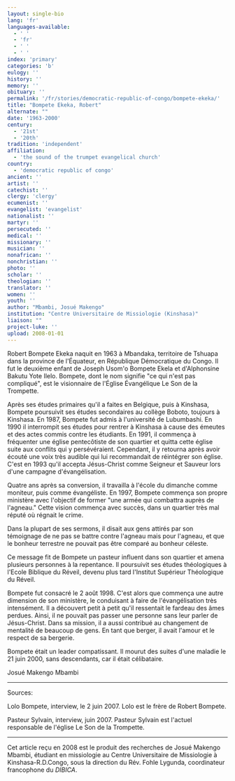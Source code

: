 ```yaml
---
layout: single-bio
lang: 'fr'
languages-available:
  - ' '
  - 'fr'
  - ' '
  - ' '
index: 'primary'
categories: 'b'
eulogy: ''
history: ''
memory: ''
obituary: ''
permalink: '/fr/stories/democratic-republic-of-congo/bompete-ekeka/'
title: "Bompete Ekeka, Robert"
alternate: ""
date: '1963-2000'
century:
  - '21st'
  - '20th'
tradition: 'independent'
affiliation:
  - 'the sound of the trumpet evangelical church'
country:
  - 'democratic republic of congo'
ancient: ''
artist: ''
catechist: ''
clergy: 'clergy'
ecumenist: ''
evangelist: 'evangelist'
nationalist: ''
martyr: ''
persecuted: ''
medical: ''
missionary: ''
musician: ''
nonafrican: ''
nonchristian: ''
photo: ''
scholar: ''
theologian: ''
translator: ''
women: ''
youth: ''
author: "Mbambi, Josué Makengo"
institution: "Centre Universitaire de Missiologie (Kinshasa)"
liaison: ""
project-luke: ''
upload: 2008-01-01
---
```




Robert Bompete Ekeka naquit en 1963 à Mbandaka, territoire de Tshuapa dans la province de l'Équateur, en République Démocratique du Congo. Il fut le deuxième enfant de Joseph Usom'o Bompete Ekela et d'Alphonsine Bakutu Yote Ilelo. Bompete, dont le nom signifie "ce qui n'est pas compliqué", est le visionnaire de l'Église Évangélique Le Son de la Trompette.

Après ses études primaires qu'il a faites en Belgique, puis à Kinshasa, Bompete poursuivit ses études secondaires au collège Boboto, toujours à Kinshasa. En 1987, Bompete fut admis à l'université de Lubumbashi. En 1990 il interrompit ses études  pour rentrer à Kinshasa à cause des émeutes et des actes commis contre les étudiants. En 1991, il commença à fréquenter une église pentecôtiste de son quartier et quitta cette église suite aux conflits qui y persévéraient. Cependant, il y retourna après avoir écouté  une voix très audible qui lui recommandait de réintégrer son église. C'est en 1993 qu'il accepta Jésus-Christ comme Seigneur et Sauveur lors d'une campagne d'évangélisation.

Quatre ans après sa conversion, il travailla à l'école du dimanche comme moniteur, puis comme évangéliste. En 1997, Bompete commença son propre ministère avec l'objectif de former "une armée qui combattra auprès de l'agneau." Cette vision  commença avec succès, dans un quartier très mal réputé où régnait le crime.

Dans la plupart de ses sermons, il disait aux gens attirés par son témoignage de ne pas se battre contre l'agneau mais pour l'agneau, et que le bonheur terrestre ne pouvait pas être comparé au bonheur céleste.

Ce message fit de Bompete un pasteur influent dans son quartier et amena plusieurs personnes à la repentance. Il poursuivit ses études théologiques à l'Ecole Biblique du Réveil, devenu plus tard l'Institut Supérieur Théologique du Réveil.

Bompete fut consacré le 2 août 1998. C'est alors que commença une autre dimension de son ministère, le conduisant à faire de l'évangélisation très intensément. Il a découvert petit à petit qu'il ressentait le fardeau des âmes perdues. Ainsi, il ne pouvait pas passer une personne sans leur parler de Jésus-Christ. Dans sa mission, il a aussi contribué au changement de mentalité de beaucoup de gens. En tant que berger, il avait l'amour et le respect de sa bergerie.

Bompete était un leader compatissant. Il  mourut des suites d'une maladie le 21 juin 2000, sans descendants, car il était célibataire.

Josué Makengo Mbambi

---

Sources:

Lolo Bompete, interview, le 2 juin 2007. Lolo est le frère de Robert Bompete.

Pasteur Sylvain, interview, juin 2007. Pasteur Sylvain est l'actuel responsable de l'église Le Son de la Trompette.

---

Cet article reçu en 2008 est le produit des recherches de Josué Makengo Mbambi, étudiant en missiologie au Centre Universitaire de Missiologie à  Kinshasa-R.D.Congo, sous la direction du Rév. Fohle Lygunda, coordinateur francophone du *DIBICA*.
